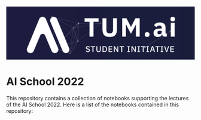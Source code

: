 ![logo](./png/tum-ai-logo.png)

# AI School 2022

This repository contains a collection of notebooks supporting the lectures of the AI School 2022. Here is a list of the notebooks contained in this repository:


